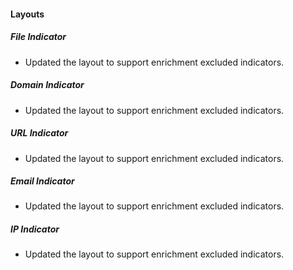 
#### Layouts

##### File Indicator
- Updated the layout to support enrichment excluded indicators.

##### Domain Indicator
- Updated the layout to support enrichment excluded indicators.

##### URL Indicator
- Updated the layout to support enrichment excluded indicators.

##### Email Indicator
- Updated the layout to support enrichment excluded indicators.

##### IP Indicator
- Updated the layout to support enrichment excluded indicators.
